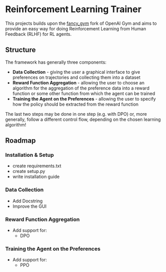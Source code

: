 # Reinforcement Learning Trainer

This projects builds upon the [fancy_gym](https://github.com/ALRhub/fancy_gym) fork of OpenAI Gym and aims to provide an easy way for doing Reinforcement Learning from Human Feedback (RLHF) for RL agents.

## Structure

The framework has generally three components:

- **Data Collection** - giving the user a graphical interface to give preferences on trajectories and collecting them into a dataset
- **Reward Function Aggregation** - allowing the user to choose an algorithm for the aggregation of the preference data into a reward function or some other function from which the agent can be trained
- **Training the Agent on the Preferences** - allowing the user to specify how the policy should be extracted from the reward function

The last two steps may be done in one step (e.g. with DPO) or, more generally, follow a different control flow, depending on the chosen learning algorithm!

## Roadmap

### Installation & Setup
- create requirements.txt
- create setup.py
- write installation guide

### Data Collection
- Add Docstring
- Improve the GUI

### Reward Function Aggregation
- Add support for:
    - DPO

### Training the Agent on the Preferences
- Add support for:
    - PPO
